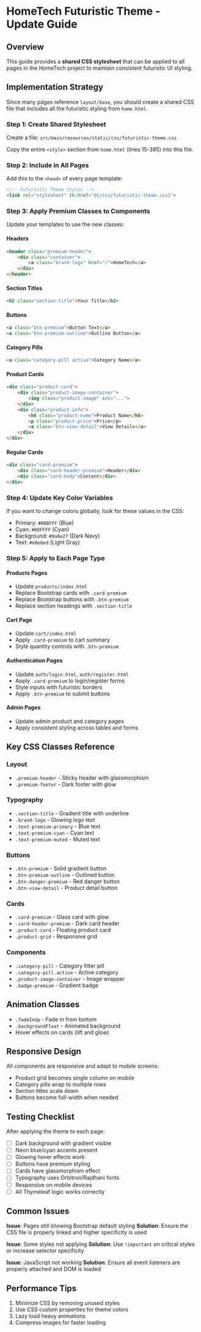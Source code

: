 # HomeTech Futuristic Theme - Update Guide

## Overview
This guide provides a **shared CSS stylesheet** that can be applied to all pages in the HomeTech project to maintain consistent futuristic UI styling.

## Implementation Strategy

Since many pages reference `layout/base`, you should create a shared CSS file that includes all the futuristic styling from `home.html`.

### Step 1: Create Shared Stylesheet

Create a file: `src/main/resources/static/css/futuristic-theme.css`

Copy the entire `<style>` section from `home.html` (lines 15-385) into this file.

### Step 2: Include in All Pages

Add this to the `<head>` of every page template:

```html
<!-- Futuristic Theme Styles -->
<link rel="stylesheet" th:href="@{/css/futuristic-theme.css}">
```

### Step 3: Apply Premium Classes to Components

Update your templates to use the new classes:

#### Headers
```html
<header class="premium-header">
    <div class="container">
        <a class="brand-logo" href="/">HomeTech</a>
    </div>
</header>
```

#### Section Titles
```html
<h2 class="section-title">Your Title</h2>
```

#### Buttons
```html
<a class="btn-premium">Button Text</a>
<a class="btn-premium-outline">Outline Button</a>
```

#### Category Pills
```html
<a class="category-pill active">Category Name</a>
```

#### Product Cards
```html
<div class="product-card">
    <div class="product-image-container">
        <img class="product-image" src="...">
    </div>
    <div class="product-info">
        <h6 class="product-name">Product Name</h6>
        <p class="product-price">Price</p>
        <a class="btn-view-detail">View Details</a>
    </div>
</div>
```

#### Regular Cards
```html
<div class="card-premium">
    <div class="card-header-premium">Header</div>
    <div class="card-body">Content</div>
</div>
```

### Step 4: Update Key Color Variables

If you want to change colors globally, look for these values in the CSS:
- Primary: `#00BFFF` (Blue)
- Cyan: `#00FFFF` (Cyan)
- Background: `#0a0e27` (Dark Navy)
- Text: `#e0e6ed` (Light Gray)

### Step 5: Apply to Each Page Type

#### Products Pages
- Update `products/index.html`
- Replace Bootstrap cards with `.card-premium`
- Replace Bootstrap buttons with `.btn-premium`
- Replace section headings with `.section-title`

#### Cart Page
- Update `cart/index.html`
- Apply `.card-premium` to cart summary
- Style quantity controls with `.btn-premium`

#### Authentication Pages
- Update `auth/login.html`, `auth/register.html`
- Apply `.card-premium` to login/register forms
- Style inputs with futuristic borders
- Apply `.btn-premium` to submit buttons

#### Admin Pages
- Update admin product and category pages
- Apply consistent styling across tables and forms

## Key CSS Classes Reference

### Layout
- `.premium-header` - Sticky header with glassmorphism
- `.premium-footer` - Dark footer with glow

### Typography
- `.section-title` - Gradient title with underline
- `.brand-logo` - Glowing logo text
- `.text-premium-primary` - Blue text
- `.text-premium-cyan` - Cyan text
- `.text-premium-muted` - Muted text

### Buttons
- `.btn-premium` - Solid gradient button
- `.btn-premium-outline` - Outlined button
- `.btn-danger-premium` - Red danger button
- `.btn-view-detail` - Product detail button

### Cards
- `.card-premium` - Glass card with glow
- `.card-header-premium` - Dark card header
- `.product-card` - Floating product card
- `.product-grid` - Responsive grid

### Components
- `.category-pill` - Category filter pill
- `.category-pill.active` - Active category
- `.product-image-container` - Image wrapper
- `.badge-premium` - Gradient badge

## Animation Classes

- `.fadeInUp` - Fade in from bottom
- `.backgroundFloat` - Animated background
- Hover effects on cards (lift and glow)

## Responsive Design

All components are responsive and adapt to mobile screens:
- Product grid becomes single column on mobile
- Category pills wrap to multiple rows
- Section titles scale down
- Buttons become full-width when needed

## Testing Checklist

After applying the theme to each page:

- [ ] Dark background with gradient visible
- [ ] Neon blue/cyan accents present
- [ ] Glowing hover effects work
- [ ] Buttons have premium styling
- [ ] Cards have glassmorphism effect
- [ ] Typography uses Orbitron/Rajdhani fonts
- [ ] Responsive on mobile devices
- [ ] All Thymeleaf logic works correctly

## Common Issues

**Issue**: Pages still showing Bootstrap default styling
**Solution**: Ensure the CSS file is properly linked and higher specificity is used

**Issue**: Some styles not applying
**Solution**: Use `!important` on critical styles or increase selector specificity

**Issue**: JavaScript not working
**Solution**: Ensure all event listeners are properly attached and DOM is loaded

## Performance Tips

1. Minimize CSS by removing unused styles
2. Use CSS custom properties for theme colors
3. Lazy load heavy animations
4. Compress images for faster loading


